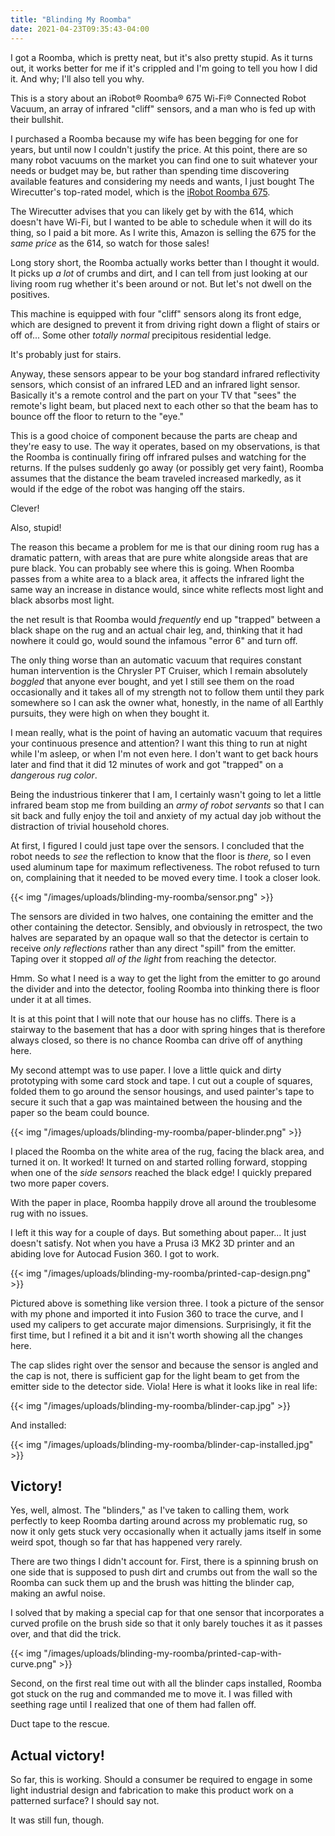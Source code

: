 ```yaml
---
title: "Blinding My Roomba"
date: 2021-04-23T09:35:43-04:00
---
```


I got a Roomba, which is pretty neat, but it's also pretty stupid. As it turns
out, it works better for me if it's crippled and I'm going to tell you how I did
it. And why; I'll also tell you why.

This is a story about an iRobot® Roomba® 675 Wi-Fi® Connected Robot Vacuum, an
array of infrared "cliff" sensors, and a man who is fed up with their bullshit.

<!--more-->

I purchased a Roomba because my wife has been begging for one for years, but
until now I couldn't justify the price. At this point, there are so many robot
vacuums on the market you can find one to suit whatever your needs or budget may
be, but rather than spending time discovering available features and considering
my needs and wants, I just bought The Wirecutter's top-rated model, which is the
[iRobot Roomba 675](https://amzn.to/3tKUHXP).

The Wirecutter advises that you can likely get by with the 614, which doesn't
have Wi-Fi, but I wanted to be able to schedule when it will do its thing, so I
paid a bit more. As I write this, Amazon is selling the 675 for the *same price*
as the 614, so watch for those sales!

Long story short, the Roomba actually works better than I thought it would. It
picks up *a lot* of crumbs and dirt, and I can tell from just looking at our
living room rug whether it's been around or not. But let's not dwell on the
positives.

This machine is equipped with four "cliff" sensors along its front edge, which
are designed to prevent it from driving right down a flight of stairs or off
of... Some other *totally normal* precipitous residential ledge. 

It's probably just for stairs.

Anyway, these sensors appear to be your bog standard infrared reflectivity sensors,
which consist of an infrared LED and an infrared light sensor. Basically it's a
remote control and the part on your TV that "sees" the remote's light beam, but
placed next to each other so that the beam has to bounce off the floor to return
to the "eye."

This is a good choice of component because the parts are cheap and they're easy
to use. The way it operates, based on my observations, is that the Roomba is
continually firing off infrared pulses and watching for the returns. If the
pulses suddenly go away (or possibly get very faint), Roomba assumes that the
distance the beam traveled increased markedly, as it would if the edge of the
robot was hanging off the stairs.

Clever!

Also, stupid!

The reason this became a problem for me is that our dining room rug has a
dramatic pattern, with areas that are pure white alongside areas that are pure
black. You can probably see where this is going. When Roomba passes from a white
area to a black area, it affects the infrared light the same way an increase in
distance would, since white reflects most light and black absorbs most light.

the net result is that Roomba would *frequently* end up "trapped" between a
black shape on the rug and an actual chair leg, and, thinking that it had
nowhere it could go, would sound the infamous "error 6" and turn off.

The only thing worse than an automatic vacuum that requires constant human
intervention is the Chrysler PT Cruiser, which I remain absolutely *boggled*
that anyone ever bought, and yet I still see them on the road occasionally and
it takes all of my strength not to follow them until they park somewhere so I
can ask the owner what, honestly, in the name of all Earthly pursuits, they were
high on when they bought it.

I mean really, what is the point of having an automatic vacuum that requires
your continuous presence and attention? I want this thing to run at night while
I'm asleep, or when I'm not even here. I don't want to get back hours later and
find that it did 12 minutes of work and got "trapped" on a *dangerous rug color*.

Being the industrious tinkerer that I am, I certainly wasn't going to let a
little infrared beam stop me from building an *army of robot servants* so that I
can sit back and fully enjoy the toil and anxiety of my actual day job without
the distraction of trivial household chores.

At first, I figured I could just tape over the sensors. I concluded that the
robot needs to *see* the reflection to know that the floor is *there,* so I even
used aluminum tape for maximum reflectiveness. The robot refused to turn on,
complaining that it needed to be moved every time. I took a closer look.

{{< img "/images/uploads/blinding-my-roomba/sensor.png" >}}

The sensors are divided in two halves, one containing the emitter and the other
containing the detector. Sensibly, and obviously in retrospect, the two halves
are separated by an opaque wall so that the detector is certain to receive *only
reflections* rather than any direct "spill" from the emitter. Taping over it
stopped *all of the light* from reaching the detector.

Hmm. So what I need is a way to get the light from the emitter to go around the
divider and into the detector, fooling Roomba into thinking there is floor under
it at all times.

It is at this point that I will note that our house has no cliffs. There is a
stairway to the basement that has a door with spring hinges that is therefore
always closed, so there is no chance Roomba can drive off of anything here.

My second attempt was to use paper. I love a little quick and dirty prototyping
with some card stock and tape. I cut out a couple of squares, folded them to go
around the sensor housings, and used painter's tape to secure it such that a
gap was maintained between the housing and the paper so the beam could bounce.

{{< img "/images/uploads/blinding-my-roomba/paper-blinder.png" >}}

I placed the Roomba on the white area of the rug, facing the black area, and
turned it on. It worked! It turned on and started rolling forward, stopping when
one of the *side sensors* reached the black edge! I quickly prepared two more
paper covers.

With the paper in place, Roomba happily drove all around the troublesome rug
with no issues.

I left it this way for a couple of days. But something about paper... It just
doesn't satisfy. Not when you have a Prusa i3 MK2 3D printer and an abiding love
for Autocad Fusion 360. I got to work.

{{< img "/images/uploads/blinding-my-roomba/printed-cap-design.png" >}}

Pictured above is something like version three. I took a picture of the sensor
with my phone and imported it into Fusion 360 to trace the curve, and I used my
calipers to get accurate major dimensions. Surprisingly, it fit the first time,
but I refined it a bit and it isn't worth showing all the changes here.

The cap slides right over the sensor and because the sensor is angled and the
cap is not, there is sufficient gap for the light beam to get from the emitter
side to the detector side. Viola! Here is what it looks like in real life:

{{< img "/images/uploads/blinding-my-roomba/blinder-cap.jpg" >}}

And installed:

{{< img "/images/uploads/blinding-my-roomba/blinder-cap-installed.jpg" >}}

## Victory!

Yes, well, almost. The "blinders," as I've taken to calling them, work perfectly
to keep Roomba darting around across my problematic rug, so now it only gets
stuck very occasionally when it actually jams itself in some weird spot, though
so far that has happened very rarely.

There are two things I didn't account for. First, there is a spinning brush on
one side that is supposed to push dirt and crumbs out from the wall so the
Roomba can suck them up and the brush was hitting the blinder cap, making an
awful noise.

I solved that by making a special cap for that one sensor that incorporates a
curved profile on the brush side so that it only barely touches it as it passes
over, and that did the trick.

{{< img "/images/uploads/blinding-my-roomba/printed-cap-with-curve.png" >}}

Second, on the first real time out with all the blinder caps installed, Roomba
got stuck on the rug and commanded me to move it. I was filled with seething
rage until I realized that one of them had fallen off.

Duct tape to the rescue.

## Actual victory!

So far, this is working. Should a consumer be required to engage in some light
industrial design and fabrication to make this product work on a patterned
surface? I should say not.

It was still fun, though.
